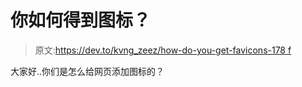 # 你如何得到图标？

> 原文:[https://dev.to/kvng_zeez/how-do-you-get-favicons-178 f](https://dev.to/kvng_zeez/how-do-you-get-favicons--178f)

大家好..你们是怎么给网页添加图标的？